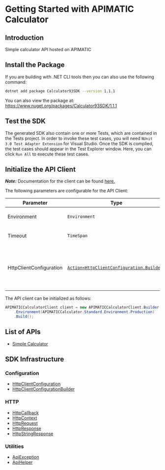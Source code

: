 
# Getting Started with APIMATIC Calculator

## Introduction

Simple calculator API hosted on APIMATIC

## Install the Package

If you are building with .NET CLI tools then you can also use the following command:

```bash
dotnet add package Calculator93SDK --version 1.1.1
```

You can also view the package at:
https://www.nuget.org/packages/Calculator93SDK/1.1.1

## Test the SDK

The generated SDK also contain one or more Tests, which are contained in the Tests project. In order to invoke these test cases, you will need `NUnit 3.0 Test Adapter Extension` for Visual Studio. Once the SDK is complied, the test cases should appear in the Test Explorer window. Here, you can click `Run All` to execute these test cases.

## Initialize the API Client

**_Note:_** Documentation for the client can be found [here.](https://www.github.com/Shield-Jaguar/calculator-93-dotnet-sdk/tree/1.1.1/doc/client.md)

The following parameters are configurable for the API Client:

| Parameter | Type | Description |
|  --- | --- | --- |
| Environment | `Environment` | The API environment. <br> **Default: `Environment.Production`** |
| Timeout | `TimeSpan` | Http client timeout.<br>*Default*: `TimeSpan.FromSeconds(100)` |
| HttpClientConfiguration | [`Action<HttpClientConfiguration.Builder>`](https://www.github.com/Shield-Jaguar/calculator-93-dotnet-sdk/tree/1.1.1/doc/http-client-configuration-builder.md) | Action delegate that configures the HTTP client by using the HttpClientConfiguration.Builder for customizing API call settings.<br>*Default*: `new HttpClient()` |

The API client can be initialized as follows:

```csharp
APIMATICCalculatorClient client = new APIMATICCalculatorClient.Builder()
    .Environment(APIMATICCalculator.Standard.Environment.Production)
    .Build();
```

## List of APIs

* [Simple Calculator](https://www.github.com/Shield-Jaguar/calculator-93-dotnet-sdk/tree/1.1.1/doc/controllers/simple-calculator.md)

## SDK Infrastructure

### Configuration

* [HttpClientConfiguration](https://www.github.com/Shield-Jaguar/calculator-93-dotnet-sdk/tree/1.1.1/doc/http-client-configuration.md)
* [HttpClientConfigurationBuilder](https://www.github.com/Shield-Jaguar/calculator-93-dotnet-sdk/tree/1.1.1/doc/http-client-configuration-builder.md)

### HTTP

* [HttpCallback](https://www.github.com/Shield-Jaguar/calculator-93-dotnet-sdk/tree/1.1.1/doc/http-callback.md)
* [HttpContext](https://www.github.com/Shield-Jaguar/calculator-93-dotnet-sdk/tree/1.1.1/doc/http-context.md)
* [HttpRequest](https://www.github.com/Shield-Jaguar/calculator-93-dotnet-sdk/tree/1.1.1/doc/http-request.md)
* [HttpResponse](https://www.github.com/Shield-Jaguar/calculator-93-dotnet-sdk/tree/1.1.1/doc/http-response.md)
* [HttpStringResponse](https://www.github.com/Shield-Jaguar/calculator-93-dotnet-sdk/tree/1.1.1/doc/http-string-response.md)

### Utilities

* [ApiException](https://www.github.com/Shield-Jaguar/calculator-93-dotnet-sdk/tree/1.1.1/doc/api-exception.md)
* [ApiHelper](https://www.github.com/Shield-Jaguar/calculator-93-dotnet-sdk/tree/1.1.1/doc/api-helper.md)

